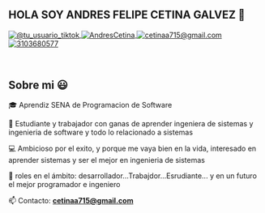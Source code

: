 ## HOLA SOY ANDRES FELIPE CETINA GALVEZ 👋

<p align="left">
  <a href="https://www.tiktok.com/tiktok.com/@felipe_cadc" target="blank">
    <img align="center" src="https://img.shields.io/badge/TikTok-000000?style=for-the-badge&logo=tiktok&logoColor=white" alt="@tu_usuario_tiktok" />
  </a>
  <a href="https://fb.com/https:https://www.facebook.com/andres.cetina.710" target="blank">
    <img align="center" src="https://img.shields.io/badge/Facebook-1877F2?style=for-the-badge&logo=facebook&logoColor=white" alt="AndresCetina" />
  </a>
  <a href="mailto:cetinaa715@gmail.com" target="blank">
    <img align="center" src="https://img.shields.io/badge/Gmail-D14836?style=for-the-badge&logo=gmail&logoColor=white" alt="cetinaa715@gmail.com" />
  </a>
  <a href="https://wa.me/573103680577" target="blank">
    <img align="center" src="https://img.shields.io/badge/WhatsApp-25D366?style=for-the-badge&logo=whatsapp&logoColor=white" alt="3103680577" />
  </a>
</p>
<br>

<h2>Sobre mi 😃</h2>
<!--Intro start-->
<p align="left">
🎓 Aprendiz SENA de Programacion de Software

👦 Estudiante y trabajador con ganas de aprender ingeniera de sistemas y ingenieria de software y todo lo relacionado a sistemas

💻 Ambicioso por el exito, y porque me vaya bien en la vida, interesado en aprender sistemas y ser el mejor en ingenieria de sistemas

📝 roles en el ámbito: desarrollador...Trabajdor...Esrudiante... y en un futuro el mejor programador e ingeniero

📫 Contacto: **cetinaa715@gmail.com**
<!--Intro end-->
  </p>
<br>

